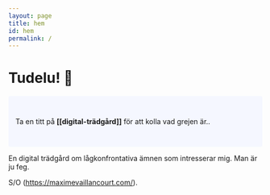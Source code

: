 ```yaml
---
layout: page
title: hem
id: hem
permalink: /
---
```


# Tudelu! 🌱

<p style="padding: 3em 1em; background: #f5f7ff; border-radius: 4px;">
  Ta en titt på <span style="font-weight: bold">[[digital-trädgård]]</span> för att kolla vad grejen är..
</p>

En digital trädgård om lågkonfrontativa ämnen som intresserar mig.
Man är ju feg.

S/O (https://maximevaillancourt.com/). 



<style>
  .wrapper {
    max-width: 46em;
  }
</style>
